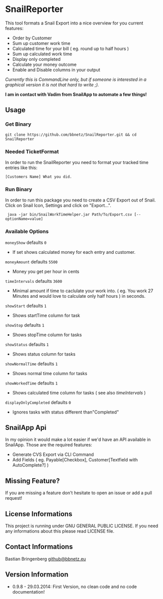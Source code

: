 SnailReporter
=============

This tool formats a Snail Export into a nice overview for you current features:

* Order by Customer
* Sum up customer work time
* Calculated time for your bill ( eg. round up to half hours )
* Sum up calculated work time
* Display only completed
* Calculate your money outcome
* Enable and Disable columns in your output

*Currently this is CommandLine only, but if someone is interested in a graphical version it is not that hard to write ;).*

**I am in contact with Vadim from SnailApp to automate a few things!**

Usage
-----

### Get Binary

    git clone https://github.com/bbnetz/SnailReporter.git && cd SnailReporter

### Needed TicketFormat

In order to run the SnailReporter you need to format your tracked time entries like this:

    [Customers Name] What you did.

### Run Binary

In order to run this package you need to create a CSV Export out of Snail. Click on Snail Icon, Settings and click on "Export...". 

     java -jar bin/SnailWorkTimeHelper.jar Path/To/Export.csv [--optionName=value]



### Available Options

```moneyShow``` defaults ```0```
- If set shows calculated money for each entry and customer.

```moneyAmount``` defaults ```5500```
- Money you get per hour in cents

```timeIntervals``` defaults ```3600```
- Minimal amount if time to caclulate your work into. ( eg. You work 27 Minutes and would love to calculate only half hours ) in seconds.

```showStart``` defaults ```1```
- Shows startTime column for task

```showStop``` defaults ```1```
- Shows stopTime column for tasks

```showStatus``` defaults ```1```
- Shows status column for tasks
 
```showNormalTime``` defaults ```1```
- Shows normal time column for tasks

```showWorkedTime``` defaults ```1```
- Shows calculated time column for tasks ( see also *timeIntervals* )

```displayOnlyCompleted``` defaults ```0```
- Ignores tasks with status different than"Completed"

SnailApp Api
-------------

In my opinion it would make a lot easier if we'd have an API available in SnailApp. Those are the required features:

* Generate CVS Export via CLI Command
* Add Fields ( eg. Payable[Checkbox], Customer[Textfield with AutoComplete?] )

Missing Feature?
----------------

If you are missing a feature don't hesitate to open an issue or add a pull request!


License Informations
--------------------

This project is running under GNU GENERAL PUBLIC LICENSE. If you need any informations about this please read LICENSE file.

Contact Informations
--------------------

Bastian Bringenberg <github@bbnetz.eu>

Version Information
-------------------

* 0.9.8 - 29.03.2014: First Version, no clean code and no code documentation!

